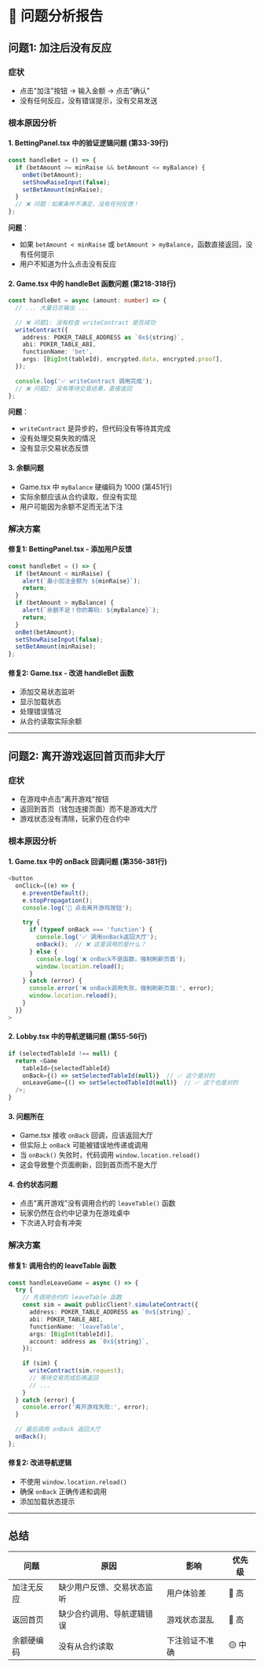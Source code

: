 # 🐛 问题分析报告

## 问题1: 加注后没有反应

### 症状
- 点击"加注"按钮 -> 输入金额 -> 点击"确认"
- 没有任何反应，没有错误提示，没有交易发送

### 根本原因分析

#### 1. **BettingPanel.tsx 中的验证逻辑问题** (第33-39行)
```typescript
const handleBet = () => {
  if (betAmount >= minRaise && betAmount <= myBalance) {
    onBet(betAmount);
    setShowRaiseInput(false);
    setBetAmount(minRaise);
  }
  // ❌ 问题：如果条件不满足，没有任何反馈！
};
```

**问题**：
- 如果 `betAmount < minRaise` 或 `betAmount > myBalance`，函数直接返回，没有任何提示
- 用户不知道为什么点击没有反应

#### 2. **Game.tsx 中的 handleBet 函数问题** (第218-318行)
```typescript
const handleBet = async (amount: number) => {
  // ... 大量日志输出 ...
  
  // ❌ 问题1: 没有检查 writeContract 是否成功
  writeContract({
    address: POKER_TABLE_ADDRESS as `0x${string}`,
    abi: POKER_TABLE_ABI,
    functionName: 'bet',
    args: [BigInt(tableId), encrypted.data, encrypted.proof],
  });
  
  console.log('✅ writeContract 调用完成');
  // ❌ 问题2: 没有等待交易结果，直接返回
};
```

**问题**：
- `writeContract` 是异步的，但代码没有等待其完成
- 没有处理交易失败的情况
- 没有显示交易状态反馈

#### 3. **余额问题**
- Game.tsx 中 `myBalance` 硬编码为 1000 (第451行)
- 实际余额应该从合约读取，但没有实现
- 用户可能因为余额不足而无法下注

### 解决方案

#### 修复1: BettingPanel.tsx - 添加用户反馈
```typescript
const handleBet = () => {
  if (betAmount < minRaise) {
    alert(`最小加注金额为 ${minRaise}`);
    return;
  }
  if (betAmount > myBalance) {
    alert(`余额不足！你的筹码: ${myBalance}`);
    return;
  }
  onBet(betAmount);
  setShowRaiseInput(false);
  setBetAmount(minRaise);
};
```

#### 修复2: Game.tsx - 改进 handleBet 函数
- 添加交易状态监听
- 显示加载状态
- 处理错误情况
- 从合约读取实际余额

---

## 问题2: 离开游戏返回首页而非大厅

### 症状
- 在游戏中点击"离开游戏"按钮
- 返回到首页（钱包连接页面）而不是游戏大厅
- 游戏状态没有清除，玩家仍在合约中

### 根本原因分析

#### 1. **Game.tsx 中的 onBack 回调问题** (第356-381行)
```typescript
<button
  onClick={(e) => {
    e.preventDefault();
    e.stopPropagation();
    console.log('🚪 点击离开游戏按钮');
    
    try {
      if (typeof onBack === 'function') {
        console.log('✅ 调用onBack返回大厅');
        onBack();  // ❌ 这里调用的是什么？
      } else {
        console.log('❌ onBack不是函数，强制刷新页面');
        window.location.reload();
      }
    } catch (error) {
      console.error('❌ onBack调用失败，强制刷新页面:', error);
      window.location.reload();
    }
  }}
>
```

#### 2. **Lobby.tsx 中的导航逻辑问题** (第55-56行)
```typescript
if (selectedTableId !== null) {
  return <Game 
    tableId={selectedTableId} 
    onBack={() => setSelectedTableId(null)}  // ✅ 这个是对的
    onLeaveGame={() => setSelectedTableId(null)}  // ✅ 这个也是对的
  />;
}
```

#### 3. **问题所在**
- Game.tsx 接收 `onBack` 回调，应该返回大厅
- 但实际上 `onBack` 可能被错误地传递或调用
- 当 `onBack()` 失败时，代码调用 `window.location.reload()`
- 这会导致整个页面刷新，回到首页而不是大厅

#### 4. **合约状态问题**
- 点击"离开游戏"没有调用合约的 `leaveTable()` 函数
- 玩家仍然在合约中记录为在游戏桌中
- 下次进入时会有冲突

### 解决方案

#### 修复1: 调用合约的 leaveTable 函数
```typescript
const handleLeaveGame = async () => {
  try {
    // 先调用合约的 leaveTable 函数
    const sim = await publicClient?.simulateContract({
      address: POKER_TABLE_ADDRESS as `0x${string}`,
      abi: POKER_TABLE_ABI,
      functionName: 'leaveTable',
      args: [BigInt(tableId)],
      account: address as `0x${string}`,
    });
    
    if (sim) {
      writeContract(sim.request);
      // 等待交易完成后再返回
      // ...
    }
  } catch (error) {
    console.error('离开游戏失败:', error);
  }
  
  // 最后调用 onBack 返回大厅
  onBack();
};
```

#### 修复2: 改进导航逻辑
- 不使用 `window.location.reload()`
- 确保 `onBack` 正确传递和调用
- 添加加载状态提示

---

## 总结

| 问题 | 原因 | 影响 | 优先级 |
|------|------|------|--------|
| 加注无反应 | 缺少用户反馈、交易状态监听 | 用户体验差 | 🔴 高 |
| 返回首页 | 缺少合约调用、导航逻辑错误 | 游戏状态混乱 | 🔴 高 |
| 余额硬编码 | 没有从合约读取 | 下注验证不准确 | 🟡 中 |


